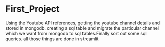 # First_Project
Using the Youtube API references, getting the youtube channel details and stored in mongodb. creating a sql table and migrate the particular channel which we want from mongodb to sql tables.Finally sort out some sql queries. all those things are done in streamlit
